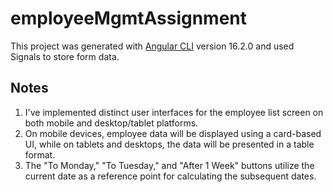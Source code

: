  # employeeMgmtAssignment

This project was generated with [Angular CLI](https://github.com/angular/angular-cli) version 16.2.0 and used Signals to store form data. 

## Notes
1. I've implemented distinct user interfaces for the employee list screen on both mobile and desktop/tablet platforms.
2. On mobile devices, employee data will be displayed using a card-based UI, while on tablets and desktops, the data will be presented in a table format.
3. The "To Monday," "To Tuesday," and "After 1 Week" buttons utilize the current date as a reference point for calculating the subsequent dates.
